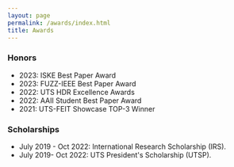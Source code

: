 ```yaml
---
layout: page
permalink: /awards/index.html
title: Awards
---
```


### Honors
- 2023: ISKE Best Paper Award
- 2023: FUZZ-IEEE Best Paper Award
- 2022: UTS HDR Excellence Awards 
- 2022: AAII Student Best Paper Award
- 2021: UTS-FEIT Showcase TOP-3 Winner

### Scholarships

- July 2019 - Oct 2022: International Research Scholarship (IRS).
- July 2019- Oct 2022: UTS President's Scholarship (UTSP).

